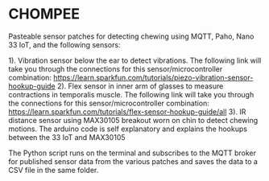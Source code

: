 # CHOMPEE
Pasteable sensor patches for detecting chewing using MQTT, Paho, Nano 33 IoT, and the following sensors:

1). Vibration sensor below the ear to detect vibrations.  The following link will take you through the connections for this sensor/microcontroller combination: https://learn.sparkfun.com/tutorials/piezo-vibration-sensor-hookup-guide
2). Flex sensor in inner arm of glasses to measure contractions in temporalis muscle. The following link will take you through the connections for this sensor/microcontroller combination: https://learn.sparkfun.com/tutorials/flex-sensor-hookup-guide/all
3). IR distance sensor using MAX30105 breakout worn on chin to detect chewing motions.  The arduino code is self explanatory and explains the hookups between the 33 IoT and MAX30105

The Python script runs on the terminal and subscribes to the MQTT broker for published sensor data from the various patches and saves the data to a CSV file in the same folder.

